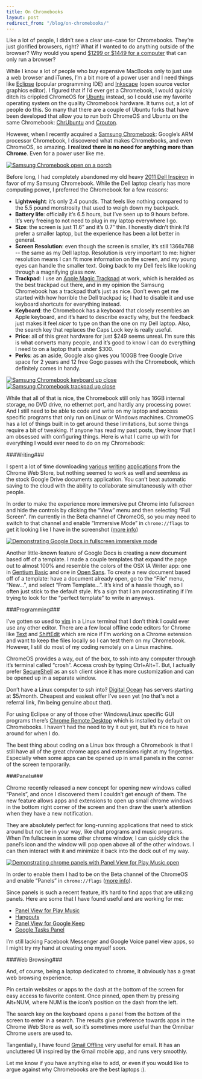```yaml
---
title: On Chromebooks
layout: post
redirect_from: "/blog/on-chromebooks/"
---
```


Like a lot of people, I didn’t see a clear use-case for Chromebooks. They’re
just glorified browsers, right? What if I wanted to do anything outside of the
browser?  Why would you spend [$1299 or $1449 for a
computer](https://www.google.com/intl/en/chrome/devices/chromebooks.html#pixel)
that can only run a browser?

While I know a lot of people who buy expensive MacBooks only to just use a web
browser and iTunes, I’m a bit more of a power user and I need things like
[Eclipse](http://www.eclipse.org/) (popular programming IDE) and
[Inkscape](http://inkscape.org/) (open source vector graphics editor). I
figured that if I’d ever get a Chromebook, I would quickly ditch its crippled
ChromeOS for [Ubuntu](http://www.ubuntu.com/) instead, so I could use my
favorite operating system on the quality Chromebook hardware. It turns out, a
lot of people do this. So many that there are a couple of Ubuntu forks that
have been developed that allow you to run both ChromeOS and Ubuntu on the same
Chromebook: [ChrUbuntu](http://chromeos-cr48.blogspot.fr/) and
[Crouton](https://github.com/dnschneid/crouton).

However, when I recently acquired a [Samsung
Chromebook](https://www.google.com/intl/en-US/chrome/devices/samsung-chromebook.html#ss-cb):
Google’s ARM processor Chromebook, I discovered what makes Chromebooks, and
even ChromeOS, so amazing. **I realized there is no need for anything more than
Chrome**. Even for a power user like me.

<a href="/img/blog/full_chromebook.jpg"><img
src="/img/blog/full_chromebook_thumb.jpg" alt="Samsung Chromebook open on a
porch"></a>

Before long, I had completely abandoned my old heavy [2011 Dell
Inspiron](http://www.cnet.com/laptops/dell-inspiron-n5110-15/4505-3121_7-35127205.html)
in favor of my Samsung Chromebook. While the Dell laptop clearly has more
computing power, I preferred the Chromebook for a few reasons:

* **Lightweight**: it’s only 2.4 pounds. That feels like nothing compared to
the 5.5 pound monstrosity that used to weigh down my backpack.
* **Battery life**: officially it’s 6.5 hours, but I’ve seen up to 9 hours
before. It’s very freeing to not need to plug in my laptop everywhere I go.
* **Size**: the screen is just 11.6” and it’s 0.7” thin. I honestly didn’t
think I’d prefer a smaller laptop, but the experience has been a lot better in
general.
* **Screen Resolution**: even though the screen is smaller, it’s still 1366x768
-- the same as my Dell laptop. Resolution is very important to me: higher
resolution means I can fit more information on the screen, and my young eyes
can handle the smaller text. Going back to my Dell feels like looking through a
magnifying glass now.
* **Trackpad**: I use an [Apple Magic
Trackpad](http://www.apple.com/magictrackpad/?) at work, which is heralded as
the best trackpad out there, and in my opinion the Samsung Chromebook has a
trackpad that’s just as nice. Don’t even get me started with how horrible the
Dell trackpad is; I had to disable it and use keyboard shortcuts for everything
instead.
* **Keyboard**: the Chromebook has a keyboard that closely resembles an Apple
keyboard, and it’s hard to describe exactly why, but the feedback just makes it
feel *nicer* to type on than the one on my Dell laptop. Also, the search key
that replaces the Caps Lock key is really useful.
* **Price**: all of this great hardware for just $249 seems unreal. I’m sure
this is what converts many people, and it’s good to know I can do everything I
need to on a laptop that’s under $300.
* **Perks**: as an aside, Google also gives you 100GB free Google Drive space
for 2 years and 12 free Gogo passes with the Chromebook, which definitely comes
in handy.

<a href="/img/blog/chromebook_keyboard.jpg"><img
src="/img/blog/chromebook_keyboard_thumb.jpg" alt="Samsung Chromebook
keyboard up close" class="half-left"></a> <a
href="/img/blog/chromebook_trackpad.jpg"><img
src="/img/blog/chromebook_trackpad_thumb.jpg" alt="Samsung Chromebook
trackpad up close" class="half-right"></a>

While that all of that is nice, the Chromebook still only has 16GB internal
storage, no DVD drive, no ethernet port, and hardly any processing power. And I
still need to be able to code and write on my laptop and access specific
programs that only run on Linux or Windows machines. ChromeOS has a lot of
things built in to get around these limitations, but some things require a bit
of tweaking. If anyone has read my past posts, they know that I am obsessed
with configuring things. Here is what I came up with for everything I would
ever need to do on my Chromebook:

###Writing###

I spent a lot of time downloading
[various](https://chrome.google.com/webstore/detail/write-space/aimodnlfiikjjnmdchihablmkdeobhad)
[writing](https://chrome.google.com/webstore/detail/writer/pnengefjfhgcceajaepbjhanoojifmog)
[applications](https://chrome.google.com/webstore/detail/writebox/bbehjmjchoiaglkeboicbgkpfafcmhij)
from the Chrome Web Store, but nothing seemed to work as well and seemless as
the stock Google Drive documents application. You can’t beat automatic saving
to the cloud with the ability to collaborate simultaneously with other people.

In order to make the experience more immersive put Chrome into fullscreen and
hide the controls by clicking the “View” menu and then selecting “Full Screen”.
I’m currently in the Beta channel of ChromeOS, so you may need to switch to
that channel and enable “Immersive Mode” in `chrome://flags` to get it looking
like I have in the screenshot ([more
info](http://gigaom.com/2013/08/22/chrome-os-users-gain-immersive-mode-and-more-in-stable-channel-update/))

<a href="/img/blog/fullscreen_gdocs.png"><img
src="/img/blog/fullscreen_gdocs_thumb.png" alt="Demonstrating Google Docs in
fullscreen immersive mode"></a>

Another little-known feature of Google Docs is creating a new document based
off of a template. I made a couple templates that expand the page out to almost
100% and resemble the colors of the OSX IA Writer app: one in [Gentium
Basic](https://drive.google.com/previewtemplate?id=1N7kZhXsYJoVJpt4rE5q7Xhp92M4DPB_-u2dOSkEAeRY&mode=public)
and one in [Open
Sans](https://drive.google.com/previewtemplate?id=1aX8UcUXpbiZD1HuTIofb8ookw6TYykWi50k47BTX6yk&mode=public).
To create a new document based off of a template: have a document already open,
go to the “File” menu, “New…”, and select “From Template…”. It’s kind of a
hassle though, so I often just stick to the default style. It’s a sign that I
am procrastinating if I’m trying to look for the “perfect template” to write in
anyways.

###Programming###

I’ve gotten so used to [vim](http://www.vim.org/) in a Linux
terminal that I don’t think I could ever use any other editor. There are a few
local offline code editors for Chrome like
[Text](https://chrome.google.com/webstore/detail/text/mmfbcljfglbokpmkimbfghdkjmjhdgbg)
and
[ShiftEdit](https://chrome.google.com/webstore/detail/shiftedit/lcgmndephhjcabhhjfcmncnhbmgbkpij)
which are nice if I’m working on a Chrome extension and want to keep the files
locally so I can test them on my Chromebook. However, I still do most of my
coding remotely on a Linux machine.

ChromeOS provides a way, out of the box, to ssh into any computer through it’s
terminal called “crosh”. Access crosh by typing Ctrl+Alt+T. But, I actually
prefer
[SecureShell](https://chrome.google.com/webstore/detail/secure-shell/pnhechapfaindjhompbnflcldabbghjo)
as an ssh client since it has more customization and can be opened up in a
separate window.

Don’t have a Linux computer to ssh into? [Digital
Ocean](https://www.digitalocean.com/) has servers starting at $5/month.
Cheapest and easiest offer I’ve seen yet (no that's not a referral link, I’m
being genuine about that).

For using Eclipse or any of those other Windows/Linux specific GUI programs
there’s [Chrome Remote
Desktop](https://chrome.google.com/webstore/detail/chrome-remote-desktop/gbchcmhmhahfdphkhkmpfmihenigjmpp)
which is installed by default on Chromebooks. I haven’t had the need to try it
out yet, but it’s nice to have around for when I do.

The best thing about coding on a Linux box through a Chromebook is that I still
have all of the great chrome apps and extensions right at my fingertips.
Especially when some apps can be opened up in small panels in the corner of the
screen temporarily.

###Panels###

Chrome recently released a new concept for opening new windows
called “Panels”, and once I discovered them I couldn’t get enough of them. The
new feature allows apps and extensions to open up small chrome windows in the
bottom right corner of the screen and then draw the user’s attention when they
have a new notification.

They are absolutely perfect for long-running applications that need to stick
around but not be in your way, like chat programs and music programs. When I’m
fullscreen in some other chrome window, I can quickly click the panel’s icon
and the window will pop open above all of the other windows. I can then
interact with it and minimize it back into the dock out of my way.

<a href="/img/blog/chrome_panel.png"><img
src="/img/blog/chrome_panel_thumb.png" alt="Demonstrating chrome panels with
Panel View for Play Music open"></a>

In order to enable them I had to be on the Beta channel of the ChromeOS and
enable “Panels” in `chrome://flags` ([more
info](http://www.chromium.org/developers/design-documents/extensions/proposed-changes/apis-under-development/panels)).

Since panels is such a recent feature, it’s hard to find apps that are
utilizing panels. Here are some that I have found useful and are working for
me:

* [Panel View for Play
Music](https://chrome.google.com/webstore/detail/panel-view-for-play-music/dimpomefjdddhjmkjgjdokhidjkcmhhn)
* [Hangouts](https://chrome.google.com/webstore/detail/hangouts/nckgahadagoaajjgafhacjanaoiihapd)
* [Panel View for Google
Keep](https://chrome.google.com/webstore/detail/panel-view-for-keep/jccocffecajimkdjgfpjhlpiimcnadhb)
* [Google Tasks
Panel](https://chrome.google.com/webstore/detail/improved-google-tasks-pan/kgnappcencbgllhghhhgjnfjanfijdpn/)

I’m still lacking Facebook Messenger and Google Voice panel view apps, so I
might try my hand at creating one myself soon.

###Web Browsing###

And, of course, being a laptop dedicated to chrome, it
obviously has a great web browsing experience. 

Pin certain websites or apps to the dash at the bottom of the screen for easy
access to favorite content. Once pinned, open them by pressing Alt+NUM, where
NUM is the icon’s position on the dash from the left.

The search key on the keyboard opens a panel from the bottom of the screen to
enter in a search. The results give preference towards apps in the Chrome Web
Store as well, so it’s sometimes more useful than the Omnibar Chrome users are
used to.

Tangentially, I have found [Gmail
Offline](https://chrome.google.com/webstore/detail/gmail-offline/ejidjjhkpiempkbhmpbfngldlkglhimk)
very useful for email. It has an uncluttered UI inspired by the Gmail mobile
app, and runs very smoothly.

Let me know if you have anything else to add, or even if you would like to
argue against why Chromebooks are the best laptops :).
